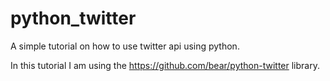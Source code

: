 # python_twitter

A simple tutorial on how to use twitter api using python.

In this tutorial I am using the https://github.com/bear/python-twitter library.

